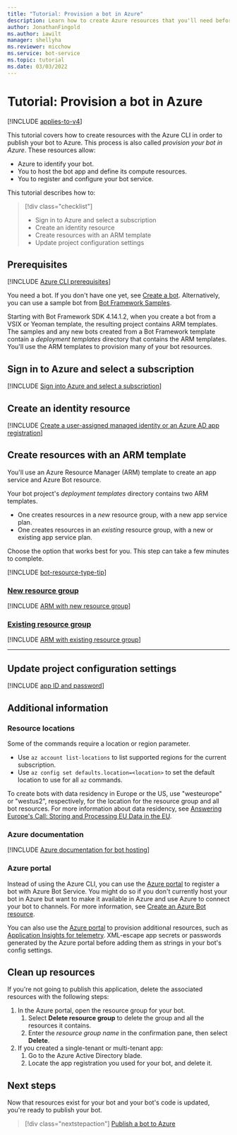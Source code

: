 ```yaml
---
title: "Tutorial: Provision a bot in Azure"
description: Learn how to create Azure resources that you'll need before you publish your bot to Azure.
author: JonathanFingold
ms.author: iawilt
manager: shellyha
ms.reviewer: micchow
ms.service: bot-service
ms.topic: tutorial
ms.date: 03/03/2022
---
```


# Tutorial: Provision a bot in Azure

[!INCLUDE [applies-to-v4](./includes/applies-to-v4-current.md)]

This tutorial covers how to create resources with the Azure CLI in order to publish your bot to Azure.
This process is also called _provision your bot in Azure_.
These resources allow:

- Azure to identify your bot.
- You to host the bot app and define its compute resources.
- You to register and configure your bot service.

This tutorial describes how to:

> [!div class="checklist"]
> - Sign in to Azure and select a subscription
> - Create an identity resource
> - Create resources with an ARM template
> - Update project configuration settings

## Prerequisites

[!INCLUDE [Azure CLI prerequisites](./includes/az-cli/prereqs.md)]

You need a bot. If you don't have one yet, see [Create a bot](./bot-service-quickstart-create-bot.md).
Alternatively, you can use a sample bot from [Bot Framework Samples](https://github.com/Microsoft/BotBuilder-Samples/blob/master/README.md).

Starting with Bot Framework SDK 4.14.1.2, when you create a bot from a VSIX or Yeoman template, the resulting project contains ARM templates.
The samples and any new bots created from a Bot Framework template contain a _deployment templates_ directory that contains the ARM templates.
You'll use the ARM templates to provision many of your bot resources.

## Sign in to Azure and select a subscription

[!INCLUDE [Sign into Azure and select a subscription](./includes/az-cli/sign-in-select-subscription.md)]

<a id="create-app-registration"></a>
<a id="create-an-app-registration"></a>

## Create an identity resource

[!INCLUDE [Create a user-assigned managed identity or an Azure AD app registration](./includes/az-cli/create-identity-resource.md)]

## Create resources with an ARM template

You'll use an Azure Resource Manager (ARM) template to create an app service and Azure Bot resource.

Your bot project's _deployment templates_ directory contains two ARM templates.

- One creates resources in a _new_ resource group, with a new app service plan.
- One creates resources in an _existing_ resource group, with a new or existing app service plan.

Choose the option that works best for you.
This step can take a few minutes to complete.

[!INCLUDE [bot-resource-type-tip](includes/bot-resource-type-tip.md)]

### [New resource group](#tab/newgroup)

[!INCLUDE [ARM with new resource group](./includes/az-cli/arm-provision-to-new-rg.md)]

### [Existing resource group](#tab/existinggroup)

[!INCLUDE [ARM with existing resource group](./includes/az-cli/arm-provision-to-existing-rg.md)]

---

## Update project configuration settings

[!INCLUDE [app ID and password](./includes/authentication/azure-bot-appid-password.md)]

## Additional information

### Resource locations

Some of the commands require a location or region parameter.

- Use `az account list-locations` to list supported regions for the current subscription.
- Use `az config set defaults.location=<location>` to set the default location to use for all `az` commands.

To create bots with data residency in Europe or the US, use "westeurope" or "westus2", respectively, for the location for the resource group and all bot resources.
For more information about data residency, see [Answering Europe's Call: Storing and Processing EU Data in the EU](https://blogs.microsoft.com/eupolicy/2021/05/06/eu-data-boundary/).

### Azure documentation

[!INCLUDE [Azure documentation for bot hosting](./includes/azure-docs/apps-and-resources.md)]

### Azure portal

Instead of using the Azure CLI, you can use the [Azure portal](https://portal.azure.com/) to register a bot with Azure Bot Service. You might do so if you don't currently host your bot in Azure but want to make it available in Azure and use Azure to connect your bot to channels. For more information, see [Create an Azure Bot resource](./v4sdk/abs-quickstart.md).

You can also use the [Azure portal](https://portal.azure.com/) to provision additional resources, such as [Application Insights for telemetry](./v4sdk/bot-builder-telemetry.md).
XML-escape app secrets or passwords generated by the Azure portal before adding them as strings in your bot's config settings.

## Clean up resources

If you're not going to publish this application, delete the associated resources with the following steps:

1. In the Azure portal, open the resource group for your bot.
    1. Select **Delete resource group** to delete the group and all the resources it contains.
    1. Enter the _resource group name_ in the confirmation pane, then select **Delete**.
1. If you created a single-tenant or multi-tenant app:
    1. Go to the Azure Active Directory blade.
    1. Locate the app registration you used for your bot, and delete it.

## Next steps

Now that resources exist for your bot and your bot's code is updated, you're ready to publish your bot.

> [!div class="nextstepaction"]
> [Publish a bot to Azure](./tutorial-publish-a-bot.md)
